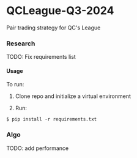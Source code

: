 # QCLeague-Q3-2024
Pair trading strategy for QC's League

### Research 

TODO: Fix requirements list

#### Usage

To run:

1. Clone repo and initialize a virtual environment

2. Run:

``` {.sourceCode .bash}
$ pip install -r requirements.txt
```

### Algo

TODO: add performance
